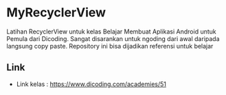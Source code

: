 # MyRecyclerView
Latihan RecyclerView untuk kelas Belajar Membuat Aplikasi Android untuk Pemula dari Dicoding. 
Sangat disarankan untuk ngoding dari awal daripada langsung copy paste. 
Repository ini bisa dijadikan referensi untuk belajar

## Link
* Link kelas : https://www.dicoding.com/academies/51 
